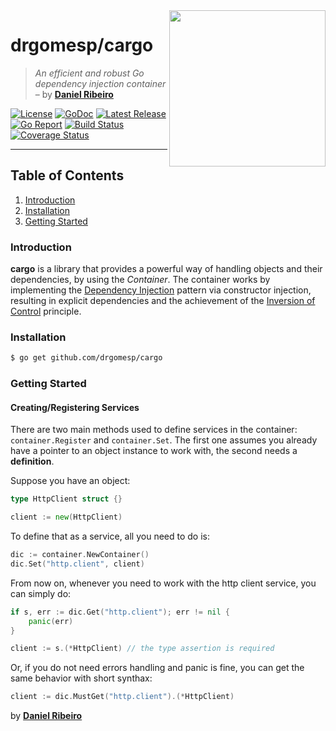 <img  width="250" align="right" src="http://2.bp.blogspot.com/-4Yy4UKNvlic/UDacAxBt--I/AAAAAAAAEwU/F-IQc8NGejo/s1600/semi.png" />

# drgomesp/cargo

> *An efficient and robust Go dependency injection container* – by **[Daniel Ribeiro](https://github.com/drgomesp)**

[![License][license_badge]][license]
[![GoDoc][docs_badge]][docs]
[![Latest Release][release_badge]][release]
[![Go Report][report_badge]][report]
[![Build Status][build_badge]][build]
[![Coverage Status][coverage_badge]][coverage]

___

## Table of Contents

1. [Introduction](#introduction)
2. [Installation](#installation)
3. [Getting Started](#getting-started)

### Introduction

**cargo** is a library that provides a powerful way of handling objects and
 their dependencies, by using the *Container*. The container works
 by implementing the [Dependency Injection](https://en.wikipedia.org/wiki/Dependency_injection)
 pattern via constructor injection, resulting in explicit dependencies and the achievement
 of the [Inversion of Control](https://en.wikipedia.org/wiki/Inversion_of_control) principle.

### Installation

```bash
$ go get github.com/drgomesp/cargo
```

### Getting Started

#### Creating/Registering Services

There are two main methods used to define services in the container: `container.Register`
and `container.Set`. The first one assumes you already have a pointer to an object instance
to work with, the second needs a **definition**.

Suppose you have an object:

```go
type HttpClient struct {}

client := new(HttpClient)
```

To define that as a service, all you need to do is:

```go
dic := container.NewContainer()
dic.Set("http.client", client)
```

From now on, whenever you need to work with the http client service, you can simply do:

```go
if s, err := dic.Get("http.client"); err != nil {
    panic(err)
}

client := s.(*HttpClient) // the type assertion is required
```

Or, if you do not need errors handling and panic is fine, you can get the same behavior with short synthax:

```go
client := dic.MustGet("http.client").(*HttpClient)
```

by **[Daniel Ribeiro](https://twitter.com/drgomesp)**

[license]: https://opensource.org/licenses/MIT
[license_badge]: https://img.shields.io/badge/license-MIT-blue.svg?style=flat-square

[docs]: https://godoc.org/github.com/drgomesp/cargo
[docs_badge]: https://godoc.org/github.com/drgomesp/cargo?status.svg?style=flat-square

[release]: https://github.com/drgomesp/cargo/releases
[release_badge]: https://img.shields.io/github/release/drgomesp/cargo.svg?style=flat-square

[report]: https://goreportcard.com/report/github.com/drgomesp/cargo
[report_badge]: https://goreportcard.com/badge/github.com/drgomesp/cargo?style=flat-square

[build]: https://travis-ci.org/drgomesp/cargo
[build_badge]: https://travis-ci.org/drgomesp/cargo.svg?branch=develop?style=flat-square

[coverage]: https://coveralls.io/github/drgomesp/cargo?branch=develop
[coverage_badge]: https://coveralls.io/repos/github/drgomesp/cargo/badge.svg?branch=develop?style=flat-square
